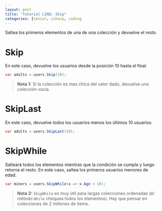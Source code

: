 ```yaml
---
layout: post
title: "Tutorial LINQ: Skip"
categories: [senior, csharp, coding
---
```


Saltea los primeros elementos de <!--more-->una de una colección y devuelve el resto.

# Skip
En este caso, devuelve los usuarios desde la posición 10 hasta el final.

```csharp
var adults = users.Skip(10);
```
> **Nota 1:** Si la colección es mas chica del valor dado, devuelve una colección vacía.

# SkipLast
En este caso, devuelve todos los usuarios menos los últimos 10 usuarios.

```csharp
var adults = users.SkipLast(10);
```

# SkipWhile
Salteará todos los elementos mientras que la condición se cumpla y luego retorna el resto.
En este caso, saltea los primeros usuarios menores de edad.

```csharp
var minors = users.SkipWhile(x => x.Age < 18);
```
> **Nota 2:** `SkipWhile` es muy útil para largas colecciones ordenadas (el método `While` chequea todos los elementos). Hay que pensar en colecciones de 2 millones de items.